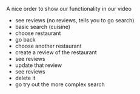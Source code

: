 

A nice order to show our functionality in our video

- see reviews
  (no reviews, tells you to go search)
- basic search (cuisine)
- choose restaurant
- go back
- choose another restaurant
- create a review of the restaurant
- see reviews
- update that review
- see reviews
- delete it
- go try out the more complex search 
